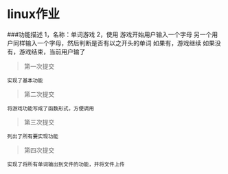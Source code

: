 # linux作业

###功能描述
	1，名称：单词游戏
	2，使用
		游戏开始用户输入一个字母
		另一个用户同样输入一个字母，然后判断是否有以之开头的单词
		如果有，游戏继续
		如果没有，游戏结束，当前用户输了


>第一次提交

	实现了基本功能

>第二次提交

	将游戏功能写成了函数形式，方便调用

>第三次提交

	列出了所有要实现功能

>第四次提交

	实现了将所有单词输出到文件的功能，并将文件上传
	
	
